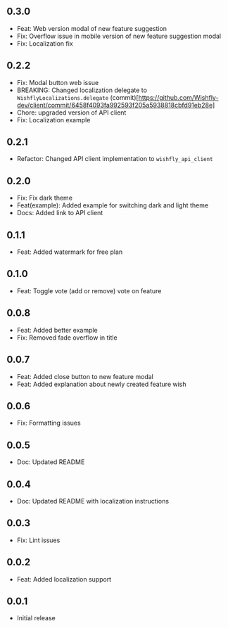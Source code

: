 ## 0.3.0
* Feat: Web version modal of new feature suggestion 
* Fix: Overflow issue in mobile version of new feature suggestion modal 
* Fix: Localization fix
## 0.2.2
* Fix: Modal button web issue
* BREAKING: Changed localization delegate to `WishflyLocalizations.delegate` (commit)[https://github.com/Wishfly-dev/client/commit/6458f4093fa992593f205a5938818cbfd91eb28e]
* Chore: upgraded version of API client
* Fix: Localization example
## 0.2.1
* Refactor: Changed API client implementation to `wishfly_api_client` 
## 0.2.0
* Fix: Fix dark theme
* Feat(example): Added example for switching dark and light theme
* Docs: Added link to API client
## 0.1.1
* Feat: Added watermark for free plan
## 0.1.0
* Feat: Toggle vote (add or remove) vote on feature
## 0.0.8
* Feat: Added better example
* Fix: Removed fade overflow in title
## 0.0.7
* Feat: Added close button to new feature modal
* Feat: Added explanation about newly created feature wish
## 0.0.6
* Fix: Formatting issues
## 0.0.5
* Doc: Updated README
## 0.0.4
* Doc: Updated README with localization instructions
## 0.0.3
* Fix: Lint issues

## 0.0.2
* Feat: Added localization support

## 0.0.1
* Initial release 
